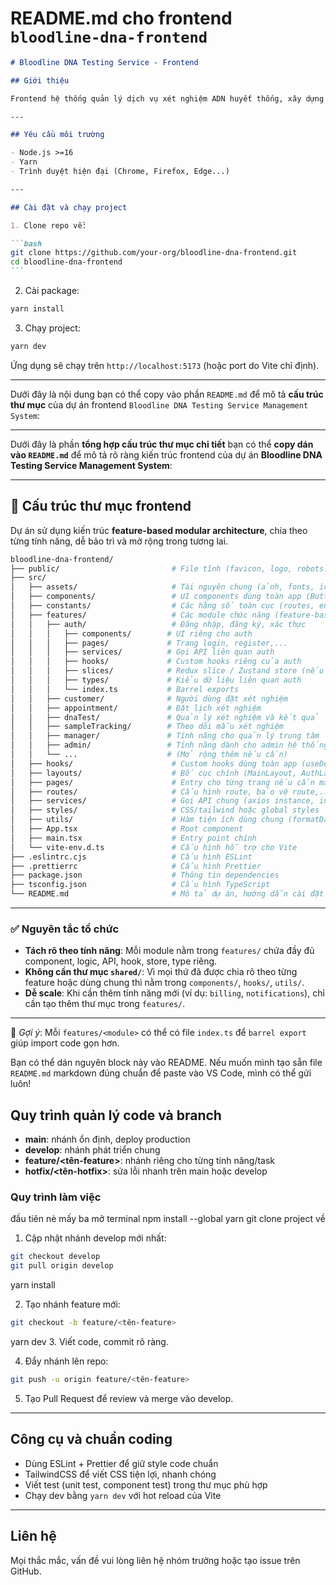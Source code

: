 # README.md cho frontend `bloodline-dna-frontend`

````markdown
# Bloodline DNA Testing Service - Frontend

## Giới thiệu

Frontend hệ thống quản lý dịch vụ xét nghiệm ADN huyết thống, xây dựng bằng React, TypeScript, Vite, TailwindCSS.

---

## Yêu cầu môi trường

- Node.js >=16
- Yarn
- Trình duyệt hiện đại (Chrome, Firefox, Edge...)

---

## Cài đặt và chạy project

1. Clone repo về:

```bash
git clone https://github.com/your-org/bloodline-dna-frontend.git
cd bloodline-dna-frontend
```
````

2. Cài package:

```bash
yarn install
```

3. Chạy project:

```bash
yarn dev
```

Ứng dụng sẽ chạy trên `http://localhost:5173` (hoặc port do Vite chỉ định).

---

Dưới đây là nội dung bạn có thể copy vào phần `README.md` để mô tả **cấu trúc thư mục** của dự án frontend `Bloodline DNA Testing Service Management System`:

---

Dưới đây là phần **tổng hợp cấu trúc thư mục chi tiết** bạn có thể **copy dán vào `README.md`** để mô tả rõ ràng kiến trúc frontend của dự án **Bloodline DNA Testing Service Management System**:

---

## 📁 Cấu trúc thư mục frontend

Dự án sử dụng kiến trúc **feature-based modular architecture**, chia theo từng tính năng, dễ bảo trì và mở rộng trong tương lai.

```bash
bloodline-dna-frontend/
├── public/                         # File tĩnh (favicon, logo, robots.txt, etc.)
├── src/
│   ├── assets/                     # Tài nguyên chung (ảnh, fonts, icons,...)
│   ├── components/                 # UI components dùng toàn app (Button, Modal, Spinner,...)
│   ├── constants/                  # Các hằng số toàn cục (routes, enums, config,...)
│   ├── features/                   # Các module chức năng (feature-based)
│   │   ├── auth/                   # Đăng nhập, đăng ký, xác thực
│   │   │   ├── components/        # UI riêng cho auth
│   │   │   ├── pages/             # Trang login, register,...
│   │   │   ├── services/          # Gọi API liên quan auth
│   │   │   ├── hooks/             # Custom hooks riêng của auth
│   │   │   ├── slices/            # Redux slice / Zustand store (nếu dùng)
│   │   │   ├── types/             # Kiểu dữ liệu liên quan auth
│   │   │   └── index.ts           # Barrel exports
│   │   ├── customer/              # Người dùng đặt xét nghiệm
│   │   ├── appointment/           # Đặt lịch xét nghiệm
│   │   ├── dnaTest/               # Quản lý xét nghiệm và kết quả
│   │   ├── sampleTracking/        # Theo dõi mẫu xét nghiệm
│   │   ├── manager/               # Tính năng cho quản lý trung tâm
│   │   ├── admin/                 # Tính năng dành cho admin hệ thống
│   │   └── ...                    # (Mở rộng thêm nếu cần)
│   ├── hooks/                      # Custom hooks dùng toàn app (useDebounce, useAuth, etc.)
│   ├── layouts/                    # Bố cục chính (MainLayout, AuthLayout,...)
│   ├── pages/                      # Entry cho từng trang nếu cần mapping
│   ├── routes/                     # Cấu hình route, bảo vệ route,...
│   ├── services/                   # Gọi API chung (axios instance, interceptor,...)
│   ├── styles/                     # CSS/tailwind hoặc global styles
│   ├── utils/                      # Hàm tiện ích dùng chung (formatDate, validateEmail,...)
│   ├── App.tsx                     # Root component
│   ├── main.tsx                    # Entry point chính
│   └── vite-env.d.ts               # Cấu hình hỗ trợ cho Vite
├── .eslintrc.cjs                   # Cấu hình ESLint
├── .prettierrc                     # Cấu hình Prettier
├── package.json                    # Thông tin dependencies
├── tsconfig.json                   # Cấu hình TypeScript
└── README.md                       # Mô tả dự án, hướng dẫn cài đặt
```

---

### ✅ Nguyên tắc tổ chức

* **Tách rõ theo tính năng**: Mỗi module nằm trong `features/` chứa đầy đủ component, logic, API, hook, store, type riêng.
* **Không cần thư mục `shared/`**: Vì mọi thứ đã được chia rõ theo từng feature hoặc dùng chung thì nằm trong `components/`, `hooks/`, `utils/`.
* **Dễ scale**: Khi cần thêm tính năng mới (ví dụ: `billing`, `notifications`), chỉ cần tạo thêm thư mục trong `features/`.

---

📌 *Gợi ý*: Mỗi `features/<module>` có thể có file `index.ts` để `barrel export` giúp import code gọn hơn.

Bạn có thể dán nguyên block này vào README. Nếu muốn mình tạo sẵn file `README.md` markdown đúng chuẩn để paste vào VS Code, mình có thể gửi luôn!


## Quy trình quản lý code và branch

- **main**: nhánh ổn định, deploy production
- **develop**: nhánh phát triển chung
- **feature/\<tên-feature>**: nhánh riêng cho từng tính năng/task
- **hotfix/\<tên-hotfix>**: sửa lỗi nhanh trên main hoặc develop

### Quy trình làm việc
đầu tiên nè mấy ba mở terminal npm install --global yarn
git clone project về

1. Cập nhật nhánh develop mới nhất:

```bash
git checkout develop
git pull origin develop
```
yarn install

2. Tạo nhánh feature mới:

```bash
git checkout -b feature/<tên-feature>
```
yarn dev
3. Viết code, commit rõ ràng.

4. Đẩy nhánh lên repo:

```bash
git push -u origin feature/<tên-feature>
```

5. Tạo Pull Request để review và merge vào develop.

---

## Công cụ và chuẩn coding

- Dùng ESLint + Prettier để giữ style code chuẩn
- TailwindCSS để viết CSS tiện lợi, nhanh chóng
- Viết test (unit test, component test) trong thư mục phù hợp
- Chạy dev bằng `yarn dev` với hot reload của Vite

---

## Liên hệ

Mọi thắc mắc, vấn đề vui lòng liên hệ nhóm trưởng hoặc tạo issue trên GitHub.
